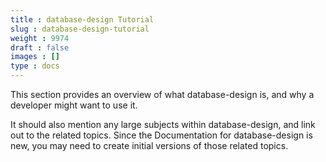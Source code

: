 ```yaml
---
title : database-design Tutorial
slug : database-design-tutorial
weight : 9974
draft : false
images : []
type : docs
---
```


This section provides an overview of what database-design is, and why a developer might want to use it.

It should also mention any large subjects within database-design, and link out to the related topics.  Since the Documentation for database-design is new, you may need to create initial versions of those related topics.


